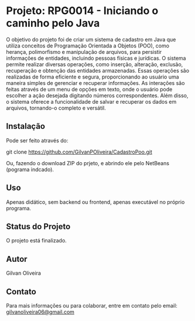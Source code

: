 # Projeto: RPG0014  - Iniciando o caminho pelo Java
O objetivo do projeto foi de criar um sistema de cadastro em Java que utiliza conceitos de Programação Orientada a Objetos (POO), como herança, polimorfismo e manipulação de arquivos, para persistir informações de entidades, incluindo pessoas físicas e jurídicas. O sistema permite realizar diversas operações, como inserção, alteração, exclusão, recuperação e obtenção das entidades armazenadas. Essas operações são realizadas de forma eficiente e segura, proporcionando ao usuário uma maneira simples de gerenciar e recuperar informações. As interações são feitas através de um menu de opções em texto, onde o usuário pode escolher a ação desejada digitando números correspondentes. Além disso, o sistema oferece a funcionalidade de salvar e recuperar os dados em arquivos, tornando-o completo e versátil.

## Instalação
Pode ser feito através do:

git clone https://github.com/GilvanPOliveira/CadastroPoo.git

Ou, fazendo o download ZIP do prjeto, e abrindo ele pelo NetBeans (pograma indcado).

## Uso
Apenas didático, sem backend ou frontend, apenas executável no próprio programa.

## Status do Projeto
O projeto está finalizado.

## Autor
Gilvan Oliveira

## Contato
Para mais informações ou para colaborar, entre em contato pelo email: gilvanoliveira06@gmail.com
